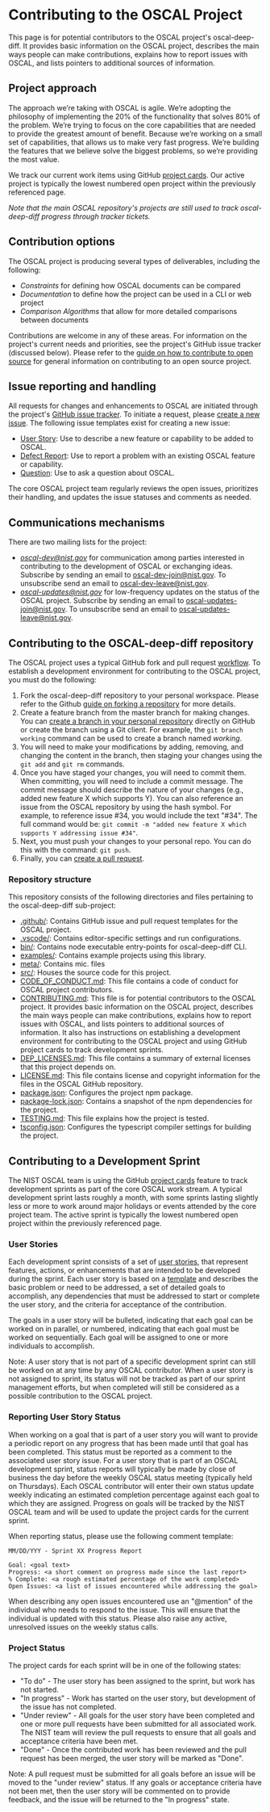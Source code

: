 # Contributing to the OSCAL Project

This page is for potential contributors to the OSCAL project's oscal-deep-diff.
It provides basic information on the OSCAL project, describes the main ways people can make contributions, explains how to report issues with OSCAL, and lists pointers to additional sources of information.

## Project approach

The approach we’re taking with OSCAL is agile. We’re adopting the philosophy of implementing the 20% of the functionality that solves 80% of the problem. We’re trying to focus on the core capabilities that are needed to provide the greatest amount of benefit. Because we’re working on a small set of capabilities, that allows us to make very fast progress. We’re building the features that we believe solve the biggest problems, so we’re providing the most value.

We track our current work items using GitHub [project cards](https://github.com/usnistgov/OSCAL/projects). Our active project is typically the lowest numbered open project within the previously referenced page.

_Note that the main OSCAL repository's projects are still used to track oscal-deep-diff progress through tracker tickets._

## Contribution options

The OSCAL project is producing several types of deliverables, including the following:

-   _Constraints_ for defining how OSCAL documents can be compared
-   _Documentation_ to define how the project can be used in a CLI or web project
-   _Comparison Algorithms_ that allow for more detailed comparisons between documents

Contributions are welcome in any of these areas. For information on the project's current needs and priorities, see the project's GitHub issue tracker (discussed below). Please refer to the [guide on how to contribute to open source](https://opensource.guide/how-to-contribute/) for general information on contributing to an open source project.

## Issue reporting and handling

All requests for changes and enhancements to OSCAL are initiated through the project's [GitHub issue tracker](https://github.com/usnistgov/oscal-deep-diff/issues). To initiate a request, please [create a new issue](https://help.github.com/articles/creating-an-issue/). The following issue templates exist for creating a new issue:

-   [User Story](https://github.com/usnistgov/oscal-deep-diff/issues/new?template=feature_request.md&labels=enhancement%2C+User+Story): Use to describe a new feature or capability to be added to OSCAL.
-   [Defect Report](https://github.com/usnistgov/oscal-deep-diff/issues/new?template=bug_report.md&labels=bug): Use to report a problem with an existing OSCAL feature or capability.
-   [Question](https://github.com/usnistgov/oscal-deep-diff/issues/new?labels=question&template=question.md): Use to ask a question about OSCAL.

The core OSCAL project team regularly reviews the open issues, prioritizes their handling, and updates the issue statuses and comments as needed.

## Communications mechanisms

There are two mailing lists for the project:

-   *oscal-dev@nist.gov* for communication among parties interested in contributing to the development of OSCAL or exchanging ideas. Subscribe by sending an email to [oscal-dev-join@nist.gov](mailto:oscal-dev-join@nist.gov). To unsubscribe send an email to [oscal-dev-leave@nist.gov](mailto:oscal-dev-leave@nist.gov).
-   *oscal-updates@nist.gov* for low-frequency updates on the status of the OSCAL project. Subscribe by sending an email to [oscal-updates-join@nist.gov](mailto:oscal-updates-join@nist.gov). To unsubscribe send an email to [oscal-updates-leave@nist.gov](mailto:oscal-updates-leave@nist.gov).

## Contributing to the OSCAL-deep-diff repository

The OSCAL project uses a typical GitHub fork and pull request [workflow](https://guides.github.com/introduction/flow/). To establish a development environment for contributing to the OSCAL project, you must do the following:

1. Fork the oscal-deep-diff repository to your personal workspace. Please refer to the Github [guide on forking a repository](https://help.github.com/articles/fork-a-repo/) for more details.
1. Create a feature branch from the master branch for making changes. You can [create a branch in your personal repository](https://help.github.com/articles/creating-and-deleting-branches-within-your-repository/) directly on GitHub or create the branch using a Git client. For example, the `git branch working` command can be used to create a branch named _working_.
1. You will need to make your modifications by adding, removing, and changing the content in the branch, then staging your changes using the `git add` and `git rm` commands.
1. Once you have staged your changes, you will need to commit them. When committing, you will need to include a commit message. The commit message should describe the nature of your changes (e.g., added new feature X which supports Y). You can also reference an issue from the OSCAL repository by using the hash symbol. For example, to reference issue #34, you would include the text "#34". The full command would be: `git commit -m "added new feature X which supports Y addressing issue #34"`.
1. Next, you must push your changes to your personal repo. You can do this with the command: `git push`.
1. Finally, you can [create a pull request](https://help.github.com/articles/creating-a-pull-request-from-a-fork/).

### Repository structure

This repository consists of the following directories and files pertaining to the oscal-deep-diff sub-project:

-   [.github/](.github): Contains GitHub issue and pull request templates for the OSCAL project.
-   [.vscode/](.vscode): Contains editor-specific settings and run configurations.
-   [bin/](bin): Contains node executable entry-points for oscal-deep-diff CLI.
-   [examples/](examples): Contains example projects using this library.
-   [meta/](meta): Contains mic. files
-   [src/](src): Houses the source code for this project.
-   [CODE_OF_CONDUCT.md](CODE_OF_CONDUCT.md): This file contains a code of conduct for OSCAL project contributors.
-   [CONTRIBUTING.md](CONTRIBUTING.md): This file is for potential contributors to the OSCAL project. It provides basic information on the OSCAL project, describes the main ways people can make contributions, explains how to report issues with OSCAL, and lists pointers to additional sources of information. It also has instructions on establishing a development environment for contributing to the OSCAL project and using GitHub project cards to track development sprints.
-   [DEP_LICENSES.md](DEP_LICENSES.md): This file contains a summary of external licenses that this project depends on.
-   [LICENSE.md](LICENSE.md): This file contains license and copyright information for the files in the OSCAL GitHub repository.
-   [package.json](package.json): Configures the project npm package.
-   [package-lock.json](package-lock.json): Contains a snapshot of the npm dependencies for the project.
-   [TESTING.md](TESTING.md): This file explains how the project is tested.
-   [tsconfig.json](tsconfig.json): Configures the typescript compiler settings for building the project.

## Contributing to a Development Sprint

The NIST OSCAL team is using the GitHub [project cards](https://github.com/usnistgov/OSCAL/projects) feature to track development sprints as part of the core OSCAL work stream. A typical development sprint lasts roughly a month, with some sprints lasting slightly less or more to work around major holidays or events attended by the core project team. The active sprint is typically the lowest numbered open project within the previously referenced page.

### User Stories

Each development sprint consists of a set of [user stories](https://github.com/usnistgov/oscal-deep-diff/issues?q=is%3Aopen+is%3Aissue+label%3A%22User+Story%22), that represent features, actions, or enhancements that are intended to be developed during the sprint. Each user story is based on a [template](https://github.com/usnistgov/oscal-deep-diff/issues/new?template=feature_request.md&labels=enhancement%2C+User+Story) and describes the basic problem or need to be addressed, a set of detailed goals to accomplish, any dependencies that must be addressed to start or complete the user story, and the criteria for acceptance of the contribution.

The goals in a user story will be bulleted, indicating that each goal can be worked on in parallel, or numbered, indicating that each goal must be worked on sequentially. Each goal will be assigned to one or more individuals to accomplish.

Note: A user story that is not part of a specific development sprint can still be worked on at any time by any OSCAL contributor. When a user story is not assigned to sprint, its status will not be tracked as part of our sprint management efforts, but when completed will still be considered as a possible contribution to the OSCAL project.

### Reporting User Story Status

When working on a goal that is part of a user story you will want to provide a periodic report on any progress that has been made until that goal has been completed. This status must be reported as a comment to the associated user story issue. For a user story that is part of an OSCAL development sprint, status reports will typically be made by close of business the day before the weekly OSCAL status meeting (typically held on Thursdays). Each OSCAL contributor will enter their own status update weekly indicating an estimated completion percentage against each goal to which they are assigned. Progress on goals will be tracked by the NIST OSCAL team and will be used to update the project cards for the current sprint.

When reporting status, please use the following comment template:

```
MM/DD/YYY - Sprint XX Progress Report

Goal: <goal text>
Progress: <a short comment on progress made since the last report>
% Complete: <a rough estimated percentage of the work completed>
Open Issues: <a list of issues encountered while addressing the goal>
```

When describing any open issues encountered use an "\@mention" of the individual who needs to respond to the issue. This will ensure that the individual is updated with this status. Please also raise any active, unresolved issues on the weekly status calls.

### Project Status

The project cards for each sprint will be in one of the following states:

-   "To do" - The user story has been assigned to the sprint, but work has not started.
-   "In progress" - Work has started on the user story, but development of the issue has not completed.
-   "Under review" - All goals for the user story have been completed and one or more pull requests have been submitted for all associated work. The NIST team will review the pull requests to ensure that all goals and acceptance criteria have been met.
-   "Done" - Once the contributed work has been reviewed and the pull request has been merged, the user story will be marked as "Done".

Note: A pull request must be submitted for all goals before an issue will be moved to the "under review" status. If any goals or acceptance criteria have not been met, then the user story will be commented on to provide feedback, and the issue will be returned to the "In progress" state.
